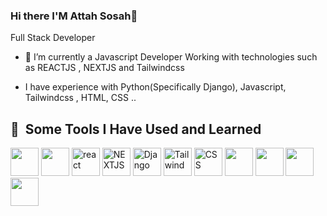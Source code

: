 ### Hi there  I'M Attah Sosah👋
Full Stack Developer
- 🌱 I’m currently a Javascript Developer Working with technologies such as REACTJS , NEXTJS and Tailwindcss

- I have experience with Python(Specifically Django), Javascript, Tailwindcss , HTML, CSS ..
<!--
**Attahsosah/Attahsosah** is a ✨ _special_ ✨ repository because its `README.md` (this file) appears on your GitHub profile.

Here are some ideas to get you started:

- 🔭 
- 🌱 I’m currently learning ...
- 👯 I’m looking to collaborate on ...
- 🤔 I’m looking for help with ...
- 💬 Ask me about ...
- 📫 How to reach me: You send me a DM on my Instagram at @utterly_attah
- ⚡ Fun fact: ...
-->
<h2> 🚀 &nbsp;Some Tools I Have Used and Learned</h2>
<p align="left">
  <img src="https://cdn.jsdelivr.net/gh/devicons/devicon@latest/icons/javascript/javascript-original.svg" width="45" height="45" />
  <img src="https://cdn.jsdelivr.net/gh/devicons/devicon@latest/icons/python/python-original-wordmark.svg" width="45" height="45" />
  <img src="https://cdn.jsdelivr.net/gh/devicons/devicon@latest/icons/react/react-original.svg" alt="react" width="45" height="45" />
  <img src="https://cdn.jsdelivr.net/gh/devicons/devicon@latest/icons/nextjs/nextjs-original.svg" width="45" alt="NEXTJS" height="45" />
  <img src="https://cdn.jsdelivr.net/gh/devicons/devicon@latest/icons/django/django-plain.svg"  alt="Django" width="45" height="45" />
  <img src="https://cdn.jsdelivr.net/gh/devicons/devicon@latest/icons/tailwindcss/tailwindcss-original-wordmark.svg" alt="Tailwind"  width="45" height="45" />
  <img src="https://cdn.jsdelivr.net/gh/devicons/devicon@latest/icons/css3/css3-original.svg" alt="CSS" width="45" height="45" />
  <img src="https://cdn.jsdelivr.net/gh/devicons/devicon@latest/icons/firebase/firebase-original-wordmark.svg" width="45" height="45" />
  <img src="https://cdn.jsdelivr.net/gh/devicons/devicon@latest/icons/figma/figma-original.svg" width="45" height="45" />
<!--   <img src="https://cdn.jsdelivr.net/gh/devicons/devicon@latest/icons/framermotion/framermotion-original-wordmark.svg" alt="" width="45" height="45" text-color="white" />
  <i class="devicon-vercel-original-wordmark"></i> -->
  <img src="https://cdn.jsdelivr.net/gh/devicons/devicon@latest/icons/bootstrap/bootstrap-original-wordmark.svg" width="45" height="45" />
  <img src="https://cdn.jsdelivr.net/gh/devicons/devicon@latest/icons/materialui/materialui-original.svg" width="45" height="45" />
<!--   <img src="" width="45" height="45" />
  <img src="" width="45" height="45" />
  <img src="" width="45" height="45" />
  <img src="" width="45" height="45" />
  <img src="" width="45" height="45" />
  <img src="" width="45" height="45" /> -->



</p>
